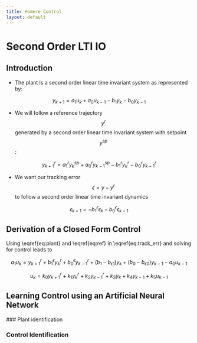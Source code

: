 ```yaml
---
title: Homere Control
layout: default
---
```


<script src="https://cdn.mathjax.org/mathjax/latest/MathJax.js?config=TeX-AMS-MML_HTMLorMML" type="text/javascript"></script>
<script type="text/x-mathjax-config">
MathJax.Hub.Config({
  TeX: { equationNumbers: { autoNumber: "AMS" } }
});
</script>


# Second Order LTI IO


## Introduction

* The plant is a second order linear time invariant system as represented by:

$$
\begin{equation}
y_{k+1} = a_1 u_k + a_0 u_{k-1} - b_1 y_k -b_0 y_{k-1}
\label{eq:plant}
\end{equation}
$$

* We will follow a reference trajectory $$y^r$$ generated by a second order linear time invariant system with setpoint $$y^{sp}$$ :

$$
\begin{equation}
y^r_{k+1} = a^r_1 y^{sp}_k + a^r_0 y^{sp}_{k-1} - b^r_1 y^r_k -b^r_0 y^r_{k-1}
\label{eq:ref}
\end{equation}
$$



* We want our tracking error $$\epsilon = y - y^r $$ to follow a second order linear time invariant dynamics

$$
\begin{equation}
\epsilon_{k+1} = - b_1^\epsilon \epsilon_k  -b_0^\epsilon \epsilon_{k-1}
\label{eq:track_err}
\end{equation}
$$


## Derivation of a Closed  Form Control


Using \eqref{eq:plant} and  \eqref{eq:ref} in \eqref{eq:track_err} and solving for control leads to


$$
\begin{equation}
a_1 u_{k} = y^{r}_{k+1} + b_1^\epsilon y^{r}_{k} + b_0^\epsilon y^r_{k-1} +(b_1-b_{\epsilon 1}) y_k + (b_0-b_{\epsilon 0}) y_{k-1} -a_0  u_{k-1}
\label{eq:ctl_solved}
\end{equation}
$$

$$
\begin{equation}
u_{k} = k_0 y^r_{k+1} + k_1 y^r_{k} + k_2 y^r_{k-1} + k_3 y_k + k_4 y_{k-1} + k_5 u_{k-1}
\label{eq:ctl}
\end{equation}
$$

## Learning Control using an Artificial Neural Network

### Plant identification


### Control Identification



